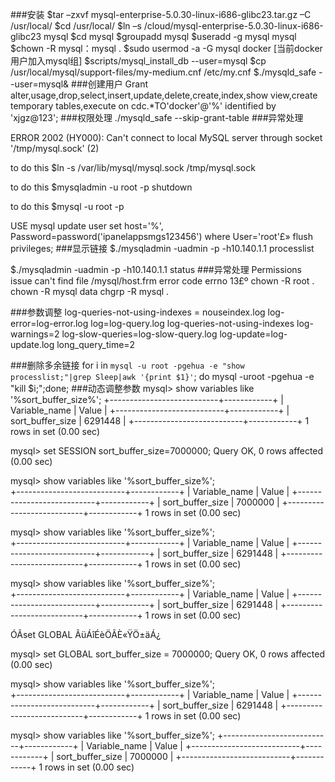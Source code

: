 ###安装
	$tar –zxvf mysql-enterprise-5.0.30-linux-i686-glibc23.tar.gz –C /usr/local/
	$cd /usr/local/
	$ln –s /cloud/mysql-enterprise-5.0.30-linux-i686-glibc23 mysql
	$cd mysql
	$groupadd mysql
	$useradd -g mysql mysql
	$chown -R mysql：mysql .
	$sudo usermod  -a -G mysql docker [当前docker用户加入mysql组]
	$scripts/mysql_install_db --user=mysql
	$cp /usr/local/mysql/support-files/my-medium.cnf /etc/my.cnf
	$./mysqld_safe --user=mysql& 
###创建用户
	Grant alter,usage,drop,select,insert,update,delete,create,index,show view,create temporary tables,execute on cdc.*TO'docker'@'%' identified by 'xjgz@123'; 
###权限处理
	./mysqld_safe --skip-grant-table
###异常处理

ERROR 2002 (HY000): Can't connect to local MySQL server through socket '/tmp/mysql.sock' (2)

to do this
$ln -s /var/lib/mysql/mysql.sock /tmp/mysql.sock

to do this
$mysqladmin -u root -p shutdown


to do this
$mysql -u root -p

USE mysql
update user set host='%', Password=password('ipanelappsmgs123456') where User='root'£»
flush privileges;
###显示链接
$./mysqladmin -uadmin -p -h10.140.1.1 processlist


$./mysqladmin  -uadmin -p -h10.140.1.1 status
###异常处理
Permissions issue can't find file /mysql/host.frm error code errno 13£º
	chown -R root . 
	chown -R mysql data
	chgrp -R mysql . 

###参数调整
log-queries-not-using-indexes = nouseindex.log 
log-error=log-error.log
log=log-query.log
log-queries-not-using-indexes
log-warnings=2
log-slow-queries=log-slow-query.log
log-update=log-update.log
long_query_time=2
 
###删除多余链接
for i in `mysql -u root -pgehua -e "show processlist;"|grep Sleep|awk '{print $1}'`; do mysql -uroot -pgehua -e "kill $i;";done; 
###动态调整参数
mysql> show variables like '%sort_buffer_size%';
+---------------------------+------------+
| Variable_name             | Value      |
+---------------------------+------------+
| sort_buffer_size          | 6291448    |
+---------------------------+------------+
1 rows in set (0.00 sec)


mysql> set SESSION sort_buffer_size=7000000;
Query OK, 0 rows affected (0.00 sec)

mysql> show variables like '%sort_buffer_size%';        
+---------------------------+------------+
| Variable_name             | Value      |
+---------------------------+------------+
| sort_buffer_size          | 7000000    |
+---------------------------+------------+
1 rows in set (0.00 sec)


mysql> show variables like '%sort_buffer_size%';        
+---------------------------+------------+
| Variable_name             | Value      |
+---------------------------+------------+
| sort_buffer_size          | 6291448    |
+---------------------------+------------+
1 rows in set (0.00 sec)


mysql> show variables like '%sort_buffer_size%';        
+---------------------------+------------+
| Variable_name             | Value      |
+---------------------------+------------+
| sort_buffer_size          | 6291448    |
+---------------------------+------------+
1 rows in set (0.00 sec)

ÓÃset GLOBAL ÃüÁîÉèÖÃÈ«ŸÖ±äÁ¿

mysql> set GLOBAL sort_buffer_size = 7000000;
Query OK, 0 rows affected (0.00 sec)

mysql> show variables like '%sort_buffer_size%';         
+---------------------------+------------+
| Variable_name             | Value      |
+---------------------------+------------+
| sort_buffer_size          | 6291448    |
+---------------------------+------------+
1 rows in set (0.00 sec)

mysql> show variables like '%sort_buffer_size%';
+---------------------------+------------+
| Variable_name             | Value      |
+---------------------------+------------+
| sort_buffer_size          | 7000000    |
+---------------------------+------------+
1 rows in set (0.00 sec)
